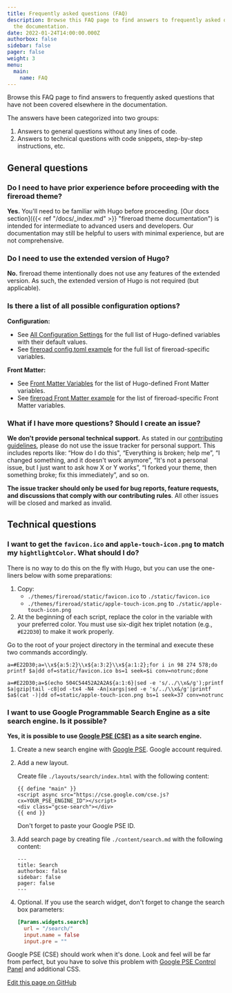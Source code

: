 ```yaml
---
title: Frequently asked questions (FAQ)
description: Browse this FAQ page to find answers to frequently asked questions that have not been covered elsewhere in
  the documentation.
date: 2022-01-24T14:00:00.000Z
authorbox: false
sidebar: false
pager: false
weight: 3
menu:
  main:
    name: FAQ
---
```


Browse this FAQ page to find answers to frequently asked questions that have not been covered elsewhere
in the documentation.

<!--more-->

The answers have been categorized into two groups:

1. Answers to general questions without any lines of code.
2. Answers to technical questions with code snippets, step-by-step instructions, etc.

## General questions

### Do I need to have prior experience before proceeding with the fireroad theme?

**Yes.** You'll need to be familiar with Hugo before proceeding.
[Our docs section]({{< ref "/docs/_index.md" >}} "fireroad theme documentation") is intended for intermediate to
advanced users and developers. Our documentation may still be helpful to users with minimal experience, but are not
comprehensive.

### Do I need to use the extended version of Hugo?

**No.** fireroad theme intentionally does not use any features of the extended version. As such, the extended version of
Hugo is not required (but applicable).

### Is there a list of all possible configuration options?

**Configuration:**

* See [All Configuration Settings](https://gohugo.io/getting-started/configuration/#all-configuration-settings)
for the full list of Hugo-defined variables with their default values.
* See [fireroad config.toml example](https://github.com/bdfinst/fireroad#configtoml-example) for the full list of
fireroad-specific variables.

**Front Matter:**

* See [Front Matter Variables](https://gohugo.io/content-management/front-matter#front-matter-variables) for the
list of Hugo-defined Front Matter variables.
* See [fireroad Front Matter example](https://github.com/bdfinst/fireroad#front-matter-example) for the list of
fireroad-specific Front Matter variables.

### What if I have more questions? Should I create an issue?

**We don't provide personal technical support.** As stated in our
[contributing guidelines](https://github.com/bdfinst/fireroad/blob/master/CONTRIBUTING.md), please do not use the issue
tracker for personal support. This includes reports like: “How do I do this", “Everything is broken; help me”, “I
changed something, and it doesn't work anymore”, “It's not a personal issue, but I just want to ask how X or Y works”,
“I forked your theme, then something broke; fix this immediately”, and so on.

**The issue tracker should only be used for bug reports, feature requests, and discussions that comply with our
contributing rules**. All other issues will be closed and marked as invalid.

## Technical questions

### I want to get the `favicon.ico` and `apple-touch-icon.png` to match my `hightlightColor`. What should I do?

There is no way to do this on the fly with Hugo, but you can use the one-liners below with some preparations:

1. Copy:
    * `./themes/fireroad/static/favicon.ico` to `./static/favicon.ico`
    * `./themes/fireroad/static/apple-touch-icon.png` to `./static/apple-touch-icon.png`
1. At the beginning of each script, replace the color in the variable with your preferred color. You must use
six-digit hex triplet notation (e.g., `#E22D30`) to make it work properly.

Go to the root of your project directory in the terminal and execute these two commands accordingly.

```
a=#E22D30;a=\\x${a:5:2}\\x${a:3:2}\\x${a:1:2};for i in 98 274 578;do printf $a|dd of=static/favicon.ico bs=1 seek=$i conv=notrunc;done
```

```
a=#E22D30;a=$(echo 504C54452A2A2A${a:1:6}|sed -e 's/../\\x&/g');printf $a|gzip|tail -c8|od -tx4 -N4 -An|xargs|sed -e 's/../\\x&/g'|printf $a$(cat -)|dd of=static/apple-touch-icon.png bs=1 seek=37 conv=notrunc
```

### I want to use Google Programmable Search Engine as a site search engine. Is it possible?

**Yes, it is possible to use [Google PSE (CSE)](https://developers.google.com/custom-search/docs/overview) as a site
search engine.**

1. Create a new search engine with [Google PSE](https://programmablesearchengine.google.com/about/). Google account
required.

1. Add a new layout.

    Create file `./layouts/search/index.html` with the following content:

    ```
    {{ define "main" }}
    <script async src="https://cse.google.com/cse.js?cx=YOUR_PSE_ENGINE_ID"></script>
    <div class="gcse-search"></div>
    {{ end }}
    ```

    Don't forget to paste your Google PSE ID.

1. Add search page by creating file `./content/search.md` with the following content:

    ```
    ---
    title: Search
    authorbox: false
    sidebar: false
    pager: false
    ---
    ```

1. Optional. If you use the search widget, don't forget to change the search box parameters:

    ```toml
    [Params.widgets.search]
      url = "/search/"
      input.name = false
      input.pre = ""
    ```

Google PSE (CSE) should work when it's done. Look and feel will be far from perfect, but you have to solve this problem
with [Google PSE Control Panel](https://programmablesearchengine.google.com/controlpanel/all) and additional CSS.

[Edit this page on GitHub](https://github.com/bdfinst/fireroad/blob/master/exampleSite/content/docs/faq.md)
